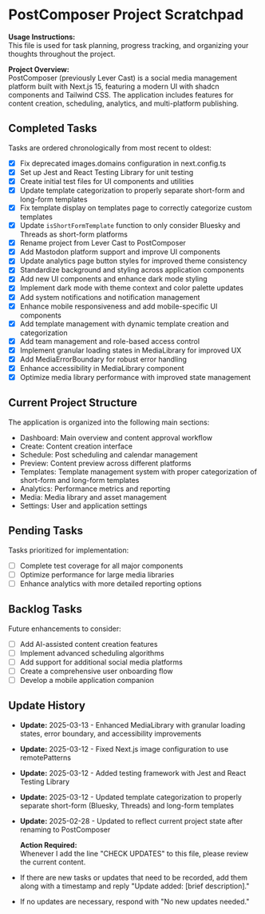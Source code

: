 # PostComposer Project Scratchpad

**Usage Instructions:**  
 This file is used for task planning, progress tracking, and organizing your thoughts throughout the project.

**Project Overview:**  
 PostComposer (previously Lever Cast) is a social media management platform built with Next.js 15, featuring a modern UI with shadcn components and Tailwind CSS. The application includes features for content creation, scheduling, analytics, and multi-platform publishing.

## Completed Tasks

Tasks are ordered chronologically from most recent to oldest:

- [x] Fix deprecated images.domains configuration in next.config.ts
- [x] Set up Jest and React Testing Library for unit testing
- [x] Create initial test files for UI components and utilities
- [x] Update template categorization to properly separate short-form and long-form templates
- [x] Fix template display on templates page to correctly categorize custom templates
- [x] Update `isShortFormTemplate` function to only consider Bluesky and Threads as short-form platforms
- [x] Rename project from Lever Cast to PostComposer
- [x] Add Mastodon platform support and improve UI components
- [x] Update analytics page button styles for improved theme consistency
- [x] Standardize background and styling across application components
- [x] Add new UI components and enhance dark mode styling
- [x] Implement dark mode with theme context and color palette updates
- [x] Add system notifications and notification management
- [x] Enhance mobile responsiveness and add mobile-specific UI components
- [x] Add template management with dynamic template creation and categorization
- [x] Add team management and role-based access control
- [x] Implement granular loading states in MediaLibrary for improved UX
- [x] Add MediaErrorBoundary for robust error handling
- [x] Enhance accessibility in MediaLibrary component
- [x] Optimize media library performance with improved state management

## Current Project Structure

The application is organized into the following main sections:

- Dashboard: Main overview and content approval workflow
- Create: Content creation interface
- Schedule: Post scheduling and calendar management
- Preview: Content preview across different platforms
- Templates: Template management system with proper categorization of short-form and long-form templates
- Analytics: Performance metrics and reporting
- Media: Media library and asset management
- Settings: User and application settings

## Pending Tasks

Tasks prioritized for implementation:

- [ ] Complete test coverage for all major components
- [ ] Optimize performance for large media libraries
- [ ] Enhance analytics with more detailed reporting options

## Backlog Tasks

Future enhancements to consider:

- [ ] Add AI-assisted content creation features
- [ ] Implement advanced scheduling algorithms
- [ ] Add support for additional social media platforms
- [ ] Create a comprehensive user onboarding flow
- [ ] Develop a mobile application companion

## Update History

- **Update:** 2025-03-13 - Enhanced MediaLibrary with granular loading states, error boundary, and accessibility improvements
- **Update:** 2025-03-12 - Fixed Next.js image configuration to use remotePatterns
- **Update:** 2025-03-12 - Added testing framework with Jest and React Testing Library
- **Update:** 2025-03-12 - Updated template categorization to properly separate short-form (Bluesky, Threads) and long-form templates
- **Update:** 2025-02-28 - Updated to reflect current project state after renaming to PostComposer

  **Action Required:**  
  Whenever I add the line "CHECK UPDATES" to this file, please review the current content.

- If there are new tasks or updates that need to be recorded, add them along with a timestamp and reply "Update added: [brief description]."
- If no updates are necessary, respond with "No new updates needed."
